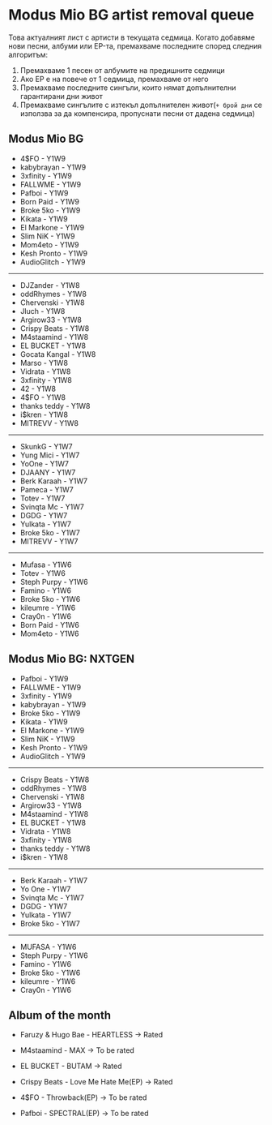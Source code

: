 # Modus Mio BG artist removal queue
Това актуалният лист с артисти в текущата седмица. Когато добавяме нови песни, албуми или EP-та, премахваме последните според следния алгоритъм:

1. Премахваме 1 песен от албумите на предишните седмици
1. Ако EP е на повече от 1 седмица, премахваме от него
1. Премахваме последните сингъли, които нямат допълнителни гарантирани дни живот
1. Премахваме сингълите с изтекъл допълнителен живот(`+ брой дни` се използва за да компенсира, пропуснати песни от дадена седмица)

## Modus Mio BG <!------------------------------------------------------------------------------------------->

- 4$FO - Y1W9
- kabybrayan - Y1W9
- 3xfinity - Y1W9
- FALLWME - Y1W9
- Pafboi - Y1W9
- Born Paid - Y1W9
- Broke 5ko - Y1W9
- Kikata - Y1W9
- El Markone - Y1W9
- Slim NiK - Y1W9
- Mom4eto - Y1W9
- Kesh Pronto - Y1W9
- AudioGlitch - Y1W9

---

- DJZander - Y1W8
- oddRhymes - Y1W8
- Chervenski - Y1W8
- Jluch - Y1W8
- Argirow33 - Y1W8
- Crispy Beats - Y1W8
- M4staamind - Y1W8
- EL BUCKET - Y1W8
- Gocata Kangal - Y1W8
- Marso - Y1W8
- Vidrata - Y1W8
- 3xfinity - Y1W8
- 42 - Y1W8
- 4$FO - Y1W8
- thanks teddy - Y1W8
- i$kren - Y1W8
- MITREVV - Y1W8

---

- SkunkG - Y1W7
- Yung Mici - Y1W7
- YoOne - Y1W7
- DJAANY - Y1W7
- Berk Karaah - Y1W7
- Pameca - Y1W7
- Totev - Y1W7
- Svinqta Mc - Y1W7
- DGDG - Y1W7
- Yulkata - Y1W7
- Broke 5ko - Y1W7
- MITREVV - Y1W7

---

- Mufasa - Y1W6
- Totev - Y1W6
- Steph Purpy - Y1W6
- Famino - Y1W6
- Broke 5ko - Y1W6
- kileumre - Y1W6
- Cray0n - Y1W6
- Born Paid - Y1W6
- Mom4eto - Y1W6

## Modus Mio BG: NXTGEN <!---------------------------------------------------------------------------------->

- Pafboi - Y1W9
- FALLWME - Y1W9
- 3xfinity - Y1W9
- kabybrayan - Y1W9
- Broke 5ko - Y1W9
- Kikata - Y1W9
- El Markone - Y1W9
- Slim NiK - Y1W9
- Kesh Pronto - Y1W9
- AudioGlitch - Y1W9

---

- Crispy Beats - Y1W8
- oddRhymes - Y1W8
- Chervenski - Y1W8
- Argirow33 - Y1W8
- M4staamind - Y1W8
- EL BUCKET - Y1W8
- Vidrata - Y1W8
- 3xfinity - Y1W8
- thanks teddy - Y1W8
- i$kren - Y1W8

---

- Berk Karaah - Y1W7
- Yo One - Y1W7
- Svinqta Mc - Y1W7
- DGDG - Y1W7
- Yulkata - Y1W7
- Broke 5ko - Y1W7

---

- MUFASA - Y1W6
- Steph Purpy - Y1W6
- Famino - Y1W6
- Broke 5ko - Y1W6
- kileumre - Y1W6
- Cray0n - Y1W6

## Album of the month <!------------------------------------------------------------------------------------->

- Faruzy & Hugo Bae - HEARTLESS -> Rated
- M4staamind - MAX -> To be rated
- EL BUCKET - BUTAM -> Rated
- Crispy Beats - Love Me Hate Me(EP) -> Rated

- 4$FO - Throwback(EP) -> To be rated
- Pafboi - SPECTRAL(EP) -> To be rated
